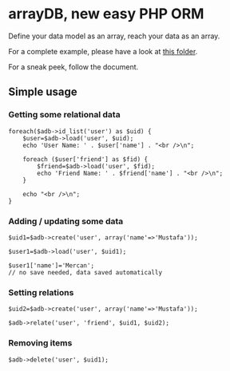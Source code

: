 # arrayDB, new easy PHP ORM

Define your data model as an array, reach your data as an array.

For a complete example, please have a look at [this folder](https://github.com/mstdokumaci/arraydb/tree/master/sample/social).

For a sneak peek, follow the document.

## Simple usage

### Getting some relational data

	foreach($adb->id_list('user') as $uid) {
		$user=$adb->load('user', $uid);
		echo 'User Name: ' . $user['name'] . "<br />\n";

		foreach ($user['friend'] as $fid) {
			$friend=$adb->load('user', $fid);
			echo 'Friend Name: ' . $friend['name'] . "<br />\n";
		}

		echo "<br />\n";
	}

### Adding / updating some data

	$uid1=$adb->create('user', array('name'=>'Mustafa'));

	$user1=$adb->load('user', $uid1);

	$user1['name']='Mercan';
	// no save needed, data saved automatically


### Setting relations

	$uid2=$adb->create('user', array('name'=>'Mustafa'));

	$adb->relate('user', 'friend', $uid1, $uid2);

### Removing items

	$adb->delete('user', $uid1);
